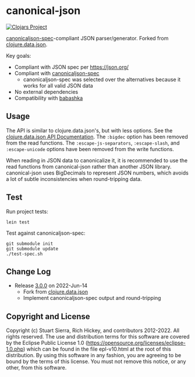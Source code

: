 canonical-json
========================================

[![Clojars Project](https://img.shields.io/clojars/v/co.insilica/canonical-json.svg)](https://clojars.org/co.insilica/canonical-json)


[canonicaljson-spec](https://insilica.github.io/canonicaljson-spec/)-compliant JSON parser/generator. Forked from [clojure.data.json](https://github.com/clojure/data.json).

Key goals:
* Compliant with JSON spec per https://json.org/
* Compliant with [canonicaljson-spec](https://insilica.github.io/canonicaljson-spec/)
  * canonicaljson-spec was selected over the alternatives because it works for all valid JSON data
* No external dependencies
* Compatibility with [babashka](https://babashka.org/)

Usage
----------------------------------------

The API is similar to clojure.data.json's, but with less options.
See the [clojure.data.json API Documentation](https://clojure.github.io/data.json/). The `:bigdec` option has been removed from the read functions. The
`:escape-js-separators`, `:escape-slash`, and `:escape-unicode` options have been
removed from the write functions.

When reading in JSON data to canonicalize it, it is recommended to use the read functions from canonical-json rather than another JSON library. canonical-json uses BigDecimals to represent JSON numbers, which avoids a lot of subtle inconsistencies when round-tripping data.

Test
----------------------------------------

Run project tests:
```
lein test
```

Test against canonicaljson-spec:
```
git submodule init
git submodule update
./test-spec.sh
```


Change Log
----------------------------------------

* Release [3.0.0] on 2022-Jun-14
  * Fork from [clojure.data.json](https://github.com/clojure/data.json)
  * Implement canonicaljson-spec output and round-tripping

[3.0.0]: https://github.com/insilica/canonical-json/tree/v3.0.0

Copyright and License
----------------------------------------

Copyright (c) Stuart Sierra, Rich Hickey, and contributors 2012-2022.
All rights reserved.  The use and
distribution terms for this software are covered by the Eclipse Public
License 1.0 (https://opensource.org/licenses/eclipse-1.0.php) which can
be found in the file epl-v10.html at the root of this distribution.
By using this software in any fashion, you are agreeing to be bound by
the terms of this license.  You must not remove this notice, or any
other, from this software.
